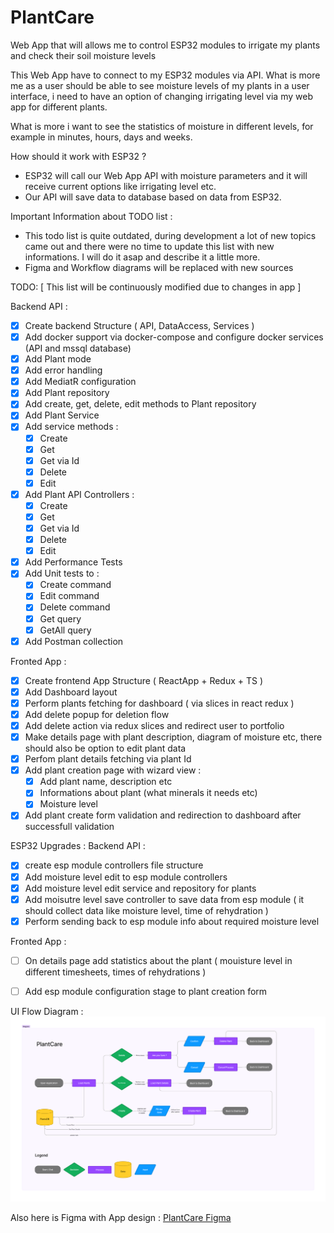 # PlantCare
Web App that will allows me to control ESP32 modules to irrigate my plants and check their soil moisture levels

This Web App have to connect to my ESP32 modules via API. What is more me as a user should be able to see moisture levels of my plants in a user interface,
i need to have an option of changing irrigating level via my web app for different plants. 

What is more i want to see the statistics of moisture in different levels, for example in minutes, hours, days and weeks.

How should it work with ESP32 ?
- ESP32 will call our Web App API with moisture parameters and it will receive current options like irrigating level etc.
- Our API will save data to database based on data from ESP32.

Important Information about TODO list :
- This todo list is quite outdated, during development a lot of new topics came out and there were no time to update this list with new informations. I will do it asap and describe it a little more.
- Figma and Workflow diagrams will be replaced with new sources

TODO: 
[ This list will be continuously modified due to changes in app ]

Backend API :
- [x] Create backend Structure ( API, DataAccess, Services )
- [x] Add docker support via docker-compose and configure docker services (API and mssql database)
- [x] Add Plant mode
- [x] Add error handling 
- [x] Add MediatR configuration
- [x] Add Plant repository
- [x] Add create, get, delete, edit methods to Plant repository
- [x] Add Plant Service
- [x] Add service methods :
  - [x] Create
  - [x] Get
  - [x] Get via Id
  - [x] Delete
  - [x] Edit
- [x] Add Plant API Controllers :
  - [x] Create
  - [x] Get
  - [x] Get via Id
  - [x] Delete
  - [x] Edit
- [x] Add Performance Tests
- [x] Add Unit tests to :
  - [x] Create command
  - [x] Edit command
  - [x] Delete command
  - [x] Get query
  - [x] GetAll query
- [x] Add Postman collection

Fronted App :
- [x] Create frontend App Structure ( ReactApp + Redux + TS )
- [x] Add Dashboard layout
- [x] Perform plants fetching for dashboard ( via slices in react redux )
- [x] Add delete popup for deletion flow
- [x] Add delete action via redux slices and redirect user to portfolio
- [x] Make details page with plant description, diagram of moisture etc, there should also be option to edit plant data
- [x] Perfom plant details fetching via plant Id
- [x] Add plant creation page with wizard view : 
  - [x] Add plant name, description etc
  - [x] Informations about plant (what minerals it needs etc)
  - [x] Moisture level
- [x] Add plant create form validation and redirection to dashboard after successfull validation

ESP32 Upgrades :
  Backend API :
  - [x] create esp module controllers file structure
  - [x] Add moisture level edit to esp module controllers
  - [x] Add moisture level edit service and repository for plants
  - [x] Add moisutre level save controller to save data from esp module ( it should collect data like moisture level, time of rehydration )
  - [x] Perform sending back to esp module info about required moisture level

  Fronted App :
  - [ ] On details page add statistics about the plant ( mouisture level in different timesheets, times of rehydrations )
  - [ ] Add esp module configuration stage to plant creation form


UI Flow Diagram : 
![UIFlow_Diagram](https://github.com/ArekStasko/PlantCare/blob/master/PlantCareDiagram.png?raw=true)


Also here is Figma with App design : 
[PlantCare Figma](https://www.figma.com/file/1ysZcEEvvSVtgEayMXtAmA/PlantCare?type=design&node-id=0%3A1&mode=design&t=wdd6EHnrYPlem866-1)
